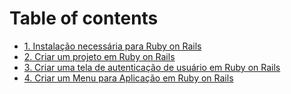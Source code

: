 # Table of contents

* [1. Instalação necessária para Ruby on Rails](README.md)
* [2. Criar um projeto em Ruby on Rails](criar-um-projeto-em-ruby-on-rails.md)
* [3. Criar uma tela de autenticação de usuário em Ruby on Rails](criar-uma-tela-de-autenticacao-de-usuario-em-ruby-on-rails.md)
* [4. Criar um Menu para Aplicação em Ruby on Rails](criar-um-menu-para-aplicacao-em-ruby-on-rails.md)

